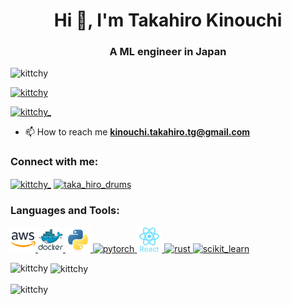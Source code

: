 <h1 align="center">Hi 👋, I'm Takahiro Kinouchi</h1>
<h3 align="center">A ML engineer in Japan</h3>

<p align="left"> <img src="https://komarev.com/ghpvc/?username=kittchy&label=Profile%20views&color=0e75b6&style=flat" alt="kittchy" /> </p>

<p align="left"> <a href="https://github.com/ryo-ma/github-profile-trophy"><img src="https://github-profile-trophy.vercel.app/?username=kittchy" alt="kittchy" /></a> </p>

<p align="left"> <a href="https://twitter.com/kittchy_" target="blank"><img src="https://img.shields.io/twitter/follow/kittchy_?logo=twitter&style=for-the-badge" alt="kittchy_" /></a> </p>

- 📫 How to reach me **kinouchi.takahiro.tg@gmail.com**

<h3 align="left">Connect with me:</h3>
<p align="left">
<a href="https://twitter.com/kittchy_" target="blank"><img align="center" src="https://raw.githubusercontent.com/rahuldkjain/github-profile-readme-generator/master/src/images/icons/Social/twitter.svg" alt="kittchy_" height="30" width="40" /></a>
<a href="https://instagram.com/taka_hiro_drums" target="blank"><img align="center" src="https://raw.githubusercontent.com/rahuldkjain/github-profile-readme-generator/master/src/images/icons/Social/instagram.svg" alt="taka_hiro_drums" height="30" width="40" /></a>
</p>

<h3 align="left">Languages and Tools:</h3>
<p align="left"> <a href="https://aws.amazon.com" target="_blank" rel="noreferrer"> <img src="https://raw.githubusercontent.com/devicons/devicon/master/icons/amazonwebservices/amazonwebservices-original-wordmark.svg" alt="aws" width="40" height="40"/> </a> <a href="https://www.docker.com/" target="_blank" rel="noreferrer"> <img src="https://raw.githubusercontent.com/devicons/devicon/master/icons/docker/docker-original-wordmark.svg" alt="docker" width="40" height="40"/> </a> <a href="https://www.python.org" target="_blank" rel="noreferrer"> <img src="https://raw.githubusercontent.com/devicons/devicon/master/icons/python/python-original.svg" alt="python" width="40" height="40"/> </a> <a href="https://pytorch.org/" target="_blank" rel="noreferrer"> <img src="https://www.vectorlogo.zone/logos/pytorch/pytorch-icon.svg" alt="pytorch" width="40" height="40"/> </a> <a href="https://reactjs.org/" target="_blank" rel="noreferrer"> <img src="https://raw.githubusercontent.com/devicons/devicon/master/icons/react/react-original-wordmark.svg" alt="react" width="40" height="40"/> </a> <a href="https://www.rust-lang.org" target="_blank" rel="noreferrer"> <img src="https://www.rust-lang.org/static/images/rust-logo-blk.svg" alt="rust" width="40" height="40"/> </a> <a href="https://scikit-learn.org/" target="_blank" rel="noreferrer"> <img src="https://upload.wikimedia.org/wikipedia/commons/0/05/Scikit_learn_logo_small.svg" alt="scikit_learn" width="40" height="40"/> </a> </p>

<p><img align="left" src="https://github-readme-stats.vercel.app/api/top-langs?username=kittchy&show_icons=true&locale=en&layout=compact" alt="kittchy" /></p>

<p>&nbsp;<img align="center" src="https://github-readme-stats.vercel.app/api?username=kittchy&show_icons=true&locale=en" alt="kittchy" /></p>

<p><img align="center" src="https://github-readme-streak-stats.herokuapp.com/?user=kittchy&" alt="kittchy" /></p>
